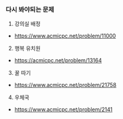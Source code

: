 ### 다시 봐야되는 문제
1. 강의실 배정
  - https://www.acmicpc.net/problem/11000  

2. 행복 유치원
  - https://acmicpc.net/problem/13164

3. 꿀 따기
  - https://www.acmicpc.net/problem/21758

4. 우체국
  - https://www.acmicpc.net/problem/2141